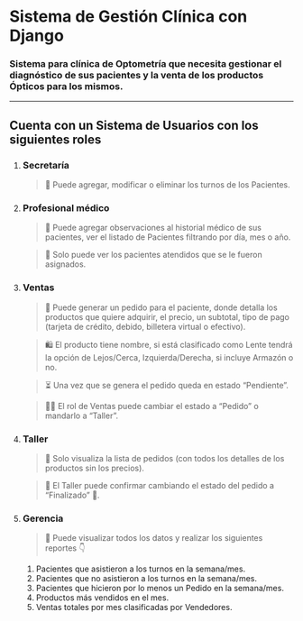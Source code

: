 # Sistema de Gestión Clínica con Django


### Sistema para clínica de Optometría que necesita gestionar el diagnóstico de sus pacientes y la venta de los productos Ópticos para los mismos.

---


## Cuenta con un Sistema de Usuarios con los siguientes roles


1. ### Secretaría
    > 📌 Puede agregar, modificar o eliminar los turnos de los Pacientes.


2. ### Profesional médico
    > 📌 Puede agregar observaciones al historial médico de sus pacientes, ver el listado de Pacientes filtrando por día, mes o año.

    > 📌 Solo puede ver los pacientes atendidos que se le fueron asignados.


3. ### Ventas
    > 📌 Puede generar un pedido para el paciente, donde detalla los productos que quiere adquirir, el precio, un subtotal, tipo de pago (tarjeta de crédito, debido, billetera virtual o efectivo).

    > 🛍 El producto tiene nombre, si está clasificado como Lente tendrá la opción de
    Lejos/Cerca, Izquierda/Derecha, si incluye Armazón o no.

    > ⏳ Una vez que se genera el pedido queda en estado “Pendiente”.

    > 👷‍♀️ El rol de Ventas puede cambiar el estado a “Pedido” o mandarlo a “Taller”.



4. ### Taller
    > 📌 Solo visualiza la lista de pedidos (con todos los detalles de los productos sin
    los precios).

    > 📌 El Taller puede confirmar cambiando el estado del pedido a “Finalizado” 🎉.


5. ### Gerencia

    > 📌 Puede visualizar todos los datos y realizar los siguientes reportes 👇
    1. Pacientes que asistieron a los turnos en la semana/mes.
    2. Pacientes que no asistieron a los turnos en la semana/mes.  
    3. Pacientes que hicieron por lo menos un Pedido en la semana/mes.
    4. Productos más vendidos en el mes.
    5. Ventas totales por mes clasificadas por Vendedores.
